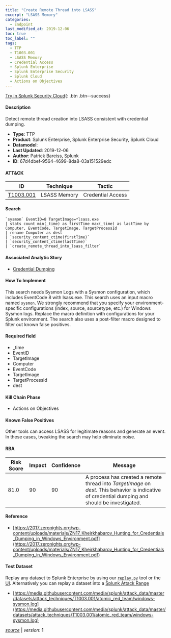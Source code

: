 ```yaml
---
title: "Create Remote Thread into LSASS"
excerpt: "LSASS Memory"
categories:
  - Endpoint
last_modified_at: 2019-12-06
toc: true
toc_label: ""
tags:
  - TTP
  - T1003.001
  - LSASS Memory
  - Credential Access
  - Splunk Enterprise
  - Splunk Enterprise Security
  - Splunk Cloud
  - Actions on Objectives
---
```




[Try in Splunk Security Cloud](https://www.splunk.com/en_us/cyber-security.html){: .btn .btn--success}

#### Description

Detect remote thread creation into LSASS consistent with credential dumping.

- **Type**: TTP
- **Product**: Splunk Enterprise, Splunk Enterprise Security, Splunk Cloud
- **Datamodel**: 
- **Last Updated**: 2019-12-06
- **Author**: Patrick Bareiss, Splunk
- **ID**: 67d4dbef-9564-4699-8da8-03a151529edc


#### ATT&CK

| ID          | Technique   | Tactic       |
| ----------- | ----------- |--------------|
| [T1003.001](https://attack.mitre.org/techniques/T1003/001/) | LSASS Memory | Credential Access |


#### Search

```
`sysmon` EventID=8 TargetImage=*lsass.exe 
| stats count min(_time) as firstTime max(_time) as lastTime by Computer, EventCode, TargetImage, TargetProcessId 
| rename Computer as dest 
| `security_content_ctime(firstTime)`
| `security_content_ctime(lastTime)` 
| `create_remote_thread_into_lsass_filter`
```

#### Associated Analytic Story
* [Credential Dumping](/stories/credential_dumping)


#### How To Implement
This search needs Sysmon Logs with a Sysmon configuration, which includes EventCode 8 with lsass.exe. This search uses an input macro named `sysmon`. We strongly recommend that you specify your environment-specific configurations (index, source, sourcetype, etc.) for Windows Sysmon logs. Replace the macro definition with configurations for your Splunk environment. The search also uses a post-filter macro designed to filter out known false positives.

#### Required field
* _time
* EventID
* TargetImage
* Computer
* EventCode
* TargetImage
* TargetProcessId
* dest


#### Kill Chain Phase
* Actions on Objectives


#### Known False Positives
Other tools can access LSASS for legitimate reasons and generate an event. In these cases, tweaking the search may help eliminate noise.



#### RBA

| Risk Score  | Impact      | Confidence   | Message      |
| ----------- | ----------- |--------------|--------------|
| 81.0 | 90 | 90 | A process has created a remote thread into $TargetImage$ on $dest$. This behavior is indicative of credential dumping and should be investigated. |



#### Reference

* [https://2017.zeronights.org/wp-content/uploads/materials/ZN17_Kheirkhabarov_Hunting_for_Credentials_Dumping_in_Windows_Environment.pdf](https://2017.zeronights.org/wp-content/uploads/materials/ZN17_Kheirkhabarov_Hunting_for_Credentials_Dumping_in_Windows_Environment.pdf)



#### Test Dataset
Replay any dataset to Splunk Enterprise by using our [`replay.py`](https://github.com/splunk/attack_data#using-replaypy) tool or the [UI](https://github.com/splunk/attack_data#using-ui).
Alternatively you can replay a dataset into a [Splunk Attack Range](https://github.com/splunk/attack_range#replay-dumps-into-attack-range-splunk-server)

* [https://media.githubusercontent.com/media/splunk/attack_data/master/datasets/attack_techniques/T1003.001/atomic_red_team/windows-sysmon.log](https://media.githubusercontent.com/media/splunk/attack_data/master/datasets/attack_techniques/T1003.001/atomic_red_team/windows-sysmon.log)



[*source*](https://github.com/splunk/security_content/tree/develop/detections/endpoint/create_remote_thread_into_lsass.yml) \| *version*: **1**